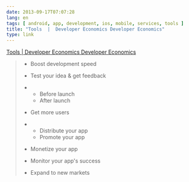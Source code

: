 ```yaml
---
date: 2013-09-17T07:07:28
lang: en
tags: [ android, app, development, ios, mobile, services, tools ]
title: "Tools  |  Developer Economics Developer Economics"
type: link
---
```


[Tools  |  Developer Economics Developer
Economics](http://www.developereconomics.com/tools/?goback=.nmp_*1_*1_*1_*1_*1_*1_*1_*1_*1_*1.gmr_3724464.gde_3724464_member_274446641#!)

> -   Boost development speed
>
> -   Test your idea & get feedback
>
> -   -   Before launch
>     -   After launch
>
> -   Get more users
>
> -   -   Distribute your app
>     -   Promote your app
>
> -   Monetize your app
>
> -   Monitor your app's success
>
> -   Expand to new markets


